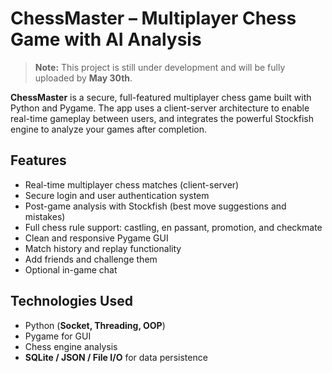 # ChessMaster – Multiplayer Chess Game with AI Analysis

> **Note:** This project is still under development and will be fully uploaded by **May 30th**.

**ChessMaster** is a secure, full-featured multiplayer chess game built with Python and Pygame. The app uses a client-server architecture to enable real-time gameplay between users, and integrates the powerful Stockfish engine to analyze your games after completion.

##  Features

-  Real-time multiplayer chess matches (client-server)
-  Secure login and user authentication system
-  Post-game analysis with Stockfish (best move suggestions and mistakes)
-  Full chess rule support: castling, en passant, promotion, and checkmate
-  Clean and responsive Pygame GUI
-  Match history and replay functionality
-  Add friends and challenge them
-  Optional in-game chat

## Technologies Used

- Python (**Socket, Threading, OOP**)
- Pygame for GUI
- Chess engine analysis
- **SQLite / JSON / File I/O** for data persistence

